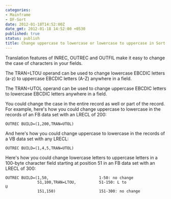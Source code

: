 ```yaml
---
categories:
- Mainframe
- DF-Sort
date: 2012-01-18T14:52:00Z
date_gmt: 2012-01-18 14:52:00 +0530
published: true
status: publish
title: Change uppercase to lowercase or lowercase to uppercase in Sort
---
```


Translation features of INREC, OUTREC and OUTFIL make it easy to change the case of characters in your fields.

The TRAN=LTOU operand can be used to change lowercase EBCDIC letters (a-z) to uppercase EBCDIC letters (A-Z) anywhere in a field.

The TRAN=UTOL operand can be used to change uppercase EBCDIC letters to lowercase EBCDIC letters anywhere in a field.

You could change the case in the entire record as well or part of the record. For example, here's how you could change uppercase to lowercase in the records of an FB data set with an LRECL of 200:

```
OUTREC BUILD=(1,200,TRAN=UTOL)
```

And here's how you could change uppercase to lowercase in the records of a VB data set with any LRECL:

```
OUTREC BUILD=(1,4,5,TRAN=UTOL)
```

Here's how you could change lowercase letters to uppercase letters in a 100-byte character field starting at position 51 in an FB data set with an LRECL of 300:

```
OUTREC BUILD=(1,50,                      1-50: no change 
              51,100,TRAN=LTOU,          51-150: L to U                                    
              151,150)                   151-300: no change
```
